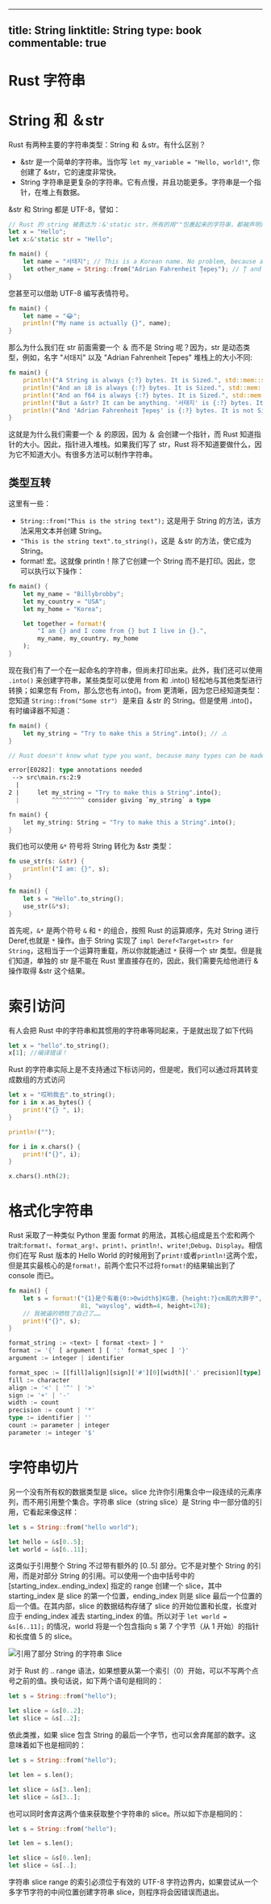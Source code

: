 
---
title: String
linktitle: String
type: book
commentable: true
---

# Rust 字符串

# String 和 ＆str

Rust 有两种主要的字符串类型：String 和 ＆str。有什么区别？

- &str 是一个简单的字符串。当你写 `let my_variable = "Hello, world!"`, 你创建了 &str，它的速度非常快。
- String 字符串是更复杂的字符串。它有点慢，并且功能更多。字符串是一个指针，在堆上有数据。

&str 和 String 都是 UTF-8，譬如：

```rs
// Rust 的 string 被表达为：&'static str，所有的用""包裹起来的字符串，都被声明成了一个不可变，静态的字符串。
let x = "Hello";
let x:&'static str = "Hello";

fn main() {
    let name = "서태지"; // This is a Korean name. No problem, because a &str is UTF-8.
    let other_name = String::from("Adrian Fahrenheit Țepeș"); // Ț and ș are no problem in UTF-8.
}
```

您甚至可以借助 UTF-8 编写表情符号。

```rs
fn main() {
    let name = "😂";
    println!("My name is actually {}", name);
}
```

那么为什么我们在 str 前面需要一个 ＆ 而不是 String 呢？因为，str 是动态类型，例如，名字 "서태지" 以及 "Adrian Fahrenheit Țepeș" 堆栈上的大小不同:

```rs
fn main() {
    println!("A String is always {:?} bytes. It is Sized.", std::mem::size_of::<String>()); // std::mem::size_of::<Type>() gives you the size in bytes of a type
    println!("And an i8 is always {:?} bytes. It is Sized.", std::mem::size_of::<i8>());
    println!("And an f64 is always {:?} bytes. It is Sized.", std::mem::size_of::<f64>());
    println!("But a &str? It can be anything. '서태지' is {:?} bytes. It is not Sized.", std::mem::size_of_val("서태지")); // std::mem::size_of_val() gives you the size in bytes of a variable
    println!("And 'Adrian Fahrenheit Țepeș' is {:?} bytes. It is not Sized.", std::mem::size_of_val("Adrian Fahrenheit Țepeș"));
}
```

这就是为什么我们需要一个 ＆ 的原因，因为 ＆ 会创建一个指针，而 Rust 知道指针的大小。因此，指针进入堆栈。如果我们写了 str，Rust 将不知道要做什么，因为它不知道大小。有很多方法可以制作字符串。

## 类型互转

这里有一些：

- `String::from("This is the string text");` 这是用于 String 的方法，该方法采用文本并创建 String。
- `"This is the string text".to_string()`，这是 ＆str 的方法，使它成为 String。
- format! 宏。这就像 println！除了它创建一个 String 而不是打印。因此，您可以执行以下操作：

```rs
fn main() {
    let my_name = "Billybrobby";
    let my_country = "USA";
    let my_home = "Korea";

    let together = format!(
        "I am {} and I come from {} but I live in {}.",
        my_name, my_country, my_home
    );
}
```

现在我们有了一个在一起命名的字符串，但尚未打印出来。此外，我们还可以使用 `.into()` 来创建字符串，某些类型可以使用 from 和 .into() 轻松地与其他类型进行转换；如果您有 From，那么您也有.into()。from 更清晰，因为您已经知道类型：您知道 `String::from("Some str"）` 是来自 ＆str 的 String。但是使用 .into()，有时编译器不知道：

```rs
fn main() {
    let my_string = "Try to make this a String".into(); // ⚠️
}

// Rust doesn't know what type you want, because many types can be made from a &str.

error[E0282]: type annotations needed
 --> src\main.rs:2:9
  |
2 |     let my_string = "Try to make this a String".into();
  |         ^^^^^^^^^ consider giving `my_string` a type

fn main() {
    let my_string: String = "Try to make this a String".into();
}
```

我们也可以使用 `&*` 符号将 String 转化为 &str 类型：

```rs
fn use_str(s: &str) {
    println!("I am: {}", s);
}

fn main() {
    let s = "Hello".to_string();
    use_str(&*s);
}
```

首先呢，`&*` 是两个符号 `&` 和 `*` 的组合，按照 Rust 的运算顺序，先对 String 进行 Deref,也就是 `*` 操作。由于 String 实现了 `impl Deref<Target=str> for String`，这相当于一个运算符重载，所以你就能通过 `*` 获得一个 str 类型。但是我们知道，单独的 str 是不能在 Rust 里直接存在的，因此，我们需要先给他进行 & 操作取得 &str 这个结果。

# 索引访问

有人会把 Rust 中的字符串和其惯用的字符串等同起来，于是就出现了如下代码

```rust
let x = "hello".to_string();
x[1]; //编译错误！
```

Rust 的字符串实际上是不支持通过下标访问的，但是呢，我们可以通过将其转变成数组的方式访问

```rust
let x = "哎哟我去".to_string();
for i in x.as_bytes() {
    print!("{} ", i);
}

println!("");

for i in x.chars() {
    print!("{}", i);
}

x.chars().nth(2);
```

# 格式化字符串

Rust 采取了一种类似 Python 里面 format 的用法，其核心组成是五个宏和两个 trait:`format!`、`format_arg!`、`print!`、`println!`、`write!`;`Debug`、`Display`。相信你们在写 Rust 版本的 Hello World 的时候用到了`print!`或者`println!`这两个宏，但是其实最核心的是`format!`，前两个宏只不过将`format!`的结果输出到了 console 而已。

```rs
fn main() {
    let s = format!("{1}是个有着{0:>0width$}KG重，{height:?}cm高的大胖子",
                    81, "wayslog", width=4, height=178);
    // 我被逼的牺牲了自己了……
    print!("{}", s);
}
```

```rs
format_string := <text> [ format <text> ] *
format := '{' [ argument ] [ ':' format_spec ] '}'
argument := integer | identifier

format_spec := [[fill]align][sign]['#'][0][width]['.' precision][type]
fill := character
align := '<' | '^' | '>'
sign := '+' | '-'
width := count
precision := count | '*'
type := identifier | ''
count := parameter | integer
parameter := integer '$'
```

# 字符串切片

另一个没有所有权的数据类型是 slice。slice 允许你引用集合中一段连续的元素序列，而不用引用整个集合。字符串 slice（string slice）是 String 中一部分值的引用，它看起来像这样：

```rs
let s = String::from("hello world");

let hello = &s[0..5];
let world = &s[6..11];
```

这类似于引用整个 String 不过带有额外的 [0..5] 部分。它不是对整个 String 的引用，而是对部分 String 的引用。可以使用一个由中括号中的 [starting_index..ending_index] 指定的 range 创建一个 slice，其中 starting_index 是 slice 的第一个位置，ending_index 则是 slice 最后一个位置的后一个值。在其内部，slice 的数据结构存储了 slice 的开始位置和长度，长度对应于 ending_index 减去 starting_index 的值。所以对于 `let world = &s[6..11];` 的情况，world 将是一个包含指向 s 第 7 个字节（从 1 开始）的指针和长度值 5 的 slice。

![引用了部分 String 的字符串 Slice](https://s1.ax1x.com/2020/09/14/wDKG9S.png)

对于 Rust 的 .. range 语法，如果想要从第一个索引（0）开始，可以不写两个点号之前的值。换句话说，如下两个语句是相同的：

```rs
let s = String::from("hello");

let slice = &s[0..2];
let slice = &s[..2];
```

依此类推，如果 slice 包含 String 的最后一个字节，也可以舍弃尾部的数字。这意味着如下也是相同的：

```rs
let s = String::from("hello");

let len = s.len();

let slice = &s[3..len];
let slice = &s[3..];
```

也可以同时舍弃这两个值来获取整个字符串的 slice。所以如下亦是相同的：

```rs
let s = String::from("hello");

let len = s.len();

let slice = &s[0..len];
let slice = &s[..];
```

字符串 slice range 的索引必须位于有效的 UTF-8 字符边界内，如果尝试从一个多字节字符的中间位置创建字符串 slice，则程序将会因错误而退出。

    